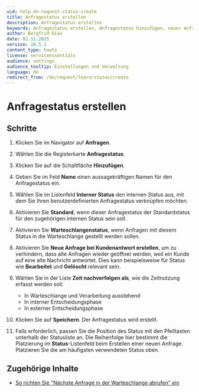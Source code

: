 ```yaml
---
uid: help-de-request-status-create
title: Anfragestatus erstellen
description: Anfragestatus erstellen
keywords: Anfragestatus erstellen, Anfragestatus hinzufügen, neuer Anfragestatus, Anfragestatus, interner Status, Warteschlangenstatus, Zeitnachverfolgung, Anfrage, Status
author: Bergfrid Dias
date: 02.11.2025
version: 10.5.2
content_type: howto
license: serviceessentials
audience: settings
audience_tooltip: Einstellungen und Verwaltung
language: de
redirect_from: /de/request/learn/status/create
---
```


# Anfragestatus erstellen

## Schritte

1. Klicken Sie im Navigator auf **Anfragen**.

1. Wählen Sie die Registerkarte **Anfragestatus**.

1. Klicken Sie auf die Schaltfläche **Hinzufügen**.

1. Geben Sie im Feld **Name** einen aussagekräftigen Namen für den Anfragestatus ein.

1. Wählen Sie im Listenfeld **Interner Status** den internen Status aus, mit dem Sie Ihren benutzerdefinierten Anfragestatus verknüpfen möchten.

1. Aktivieren Sie **Standard**, wenn dieser Anfragestatus der Standardstatus für den zugehörigen internen Status sein soll.

1. Aktivieren Sie **Warteschlangenstatus**, wenn Anfragen mit diesem Status in die Warteschlange gestellt werden sollen.

1. Aktivieren Sie **Neue Anfrage bei Kundenantwort erstellen**, um zu verhindern, dass alte Anfragen wieder geöffnet werden, weil ein Kunde auf eine alte Nachricht antwortet. Dies kann beispielsweise für Status wie **Bearbeitet** und **Gelöscht** relevant sein.

1. Wählen Sie in der Liste **Zeit nachverfolgen als**, wie die Zeitnutzung erfasst werden soll:

    * In Warteschlange und Verarbeitung ausstehend
    * In interner Entscheidungsphase
    * In externer Entscheidungsphase

1. Klicken Sie auf **Speichern**. Der Anfragestatus wird erstellt.

1. Falls erforderlich, passen Sie die Position des Status mit den Pfeiltasten unterhalb der Statusliste an. Die Reihenfolge hier bestimmt die Platzierung im **Status**-Listenfeld beim Erstellen einer neuen Anfrage. Platzieren Sie die am häufigsten verwendeten Status oben.

## Zugehörige Inhalte

* [So richten Sie "Nächste Anfrage in der Warteschlange abrufen" ein][1]

<!-- Referenced links -->
[1]: ../next-in-queue.md
